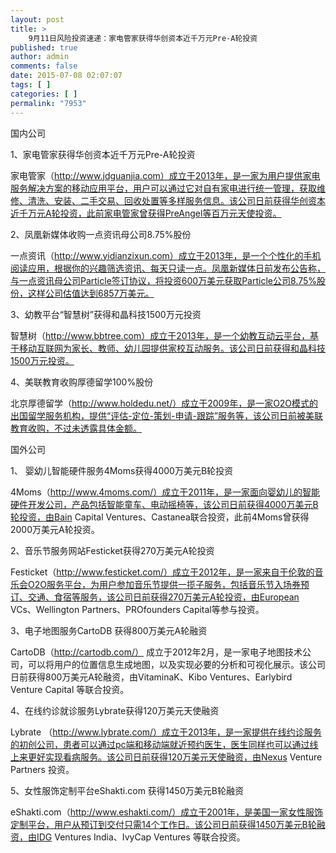```yaml
---
layout: post
title: >
    9月11日风险投资速递：家电管家获得华创资本近千万元Pre-A轮投资
published: true
author: admin
comments: false
date: 2015-07-08 02:07:07
tags: [ ]
categories: [ ]
permalink: "7953"
---
```



国内公司

1、家电管家获得华创资本近千万元Pre-A轮投资

家电管家（http://www.jdguanjia.com）成立于2013年，是一家为用户提供家电服务解决方案的移动应用平台，用户可以通过它对自有家电进行统一管理，获取维修、清洗、安装、二手交易、回收处置等多样服务信息。该公司日前获得华创资本近千万元A轮投资，此前家电管家曾获得PreAngel等百万元天使投资。

2、凤凰新媒体收购一点资讯母公司8.75%股份

一点资讯（http://www.yidianzixun.com）成立于2013年，是一个个性化的手机阅读应用，根据你的兴趣筛选资讯、每天只读一点。凤凰新媒体日前发布公告称，与一点资讯母公司Particle签订协议，将投资600万美元获取Particle公司8.75%股份，这样公司估值达到6857万美元。

3、幼教平台“智慧树”获得和晶科技1500万元投资

智慧树（http://www.bbtree.com）成立于2013年，是一个幼教互动云平台，基于移动互联网为家长、教师、幼儿园提供家校互动服务。该公司日前获得和晶科技1500万元投资。

4、美联教育收购厚德留学100%股份

北京厚德留学（http://www.holdedu.net/）成立于2009年，是一家O2O模式的出国留学服务机构，提供“评估-定位-策划-申请-跟踪”服务等，该公司日前被美联教育收购，不过未透露具体金额。

国外公司

1、 婴幼儿智能硬件服务4Moms获得4000万美元B轮投资

4Moms（http://www.4moms.com/）成立于2011年，是一家面向婴幼儿的智能硬件开发公司，产品包括智能童车、电动摇椅等，该公司日前获得4000万美元B轮投资，由Bain Capital Ventures、Castanea联合投资，此前4Moms曾获得2000万美元A轮投资。

2、音乐节服务网站Festicket获得270万美元A轮投资

Festicket（http://www.festicket.com/）成立于2012年，是一家来自于伦敦的音乐会O2O服务平台，为用户参加音乐节提供一揽子服务，包括音乐节入场券预订、交通、食宿等服务，该公司日前获得270万美元A轮投资，由European VCs、Wellington Partners、PROfounders Capital等参与投资。

3、电子地图服务CartoDB 获得800万美元A轮融资

CartoDB（http://cartodb.com/） 成立于2012年2月，是一家电子地图技术公司，可以将用户的位置信息生成地图，以及实现必要的分析和可视化展示。该公司日前获得800万美元A轮融资，由VitaminaK、Kibo Ventures、Earlybird Venture Capital 等联合投资。

4、在线约诊就诊服务Lybrate获得120万美元天使融资

Lybrate （http://www.lybrate.com/）成立于2013年，是一家提供在线约诊服务的初创公司，患者可以通过pc端和移动端就近预约医生，医生同样也可以通过线上来更好实现看病服务。该公司日前获得120万美元天使融资，由Nexus Venture Partners 投资。

5、女性服饰定制平台eShakti.com 获得1450万美元B轮融资

eShakti.com（http://www.eshakti.com/）成立于2001年，是美国一家女性服饰定制平台，用户从预订到交付只需14个工作日。该公司日前获得1450万美元B轮融资，由IDG Ventures India、IvyCap Ventures 等联合投资。